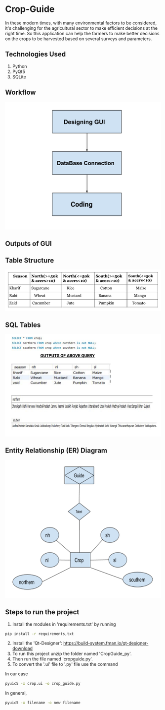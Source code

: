 # Crop-Guide

In these modern times, with many environmental factors to be considered, it's challenging for the agricultural sector to make efficient decisions at the right time. So this application can help the farmers to make better decisions on the crops to be harvested based on several surveys and parameters.

## Technologies Used

1. Python
2. PyQt5
3. SQLite

## Workflow

<img src="images/workflow.png" alt="workflow">

## Outputs of GUI



## Table Structure

<img src="images/table.png" alt="table">

## SQL Tables

<img src="images/sql.png" alt="sql">

## Entity Relationship (ER) Diagram

<img src="images/er-diagram.png" alt="er">

## Steps to run the project

1. Install the modules in 'requirements.txt' by running

```bash
pip install -r requirements,txt
```

2. Install the 'Qt-Designer':
https://build-system.fman.io/qt-designer-download
3. To run this project unzip the folder named 'CropGuide_py'.
4. Then run the file named 'cropguide.py'.
5. To convert the '.ui' file to '.py' file use the command

In our case 

```bash
pyuic5 -x crop.ui -o crop_guide.py
```

In general,

```bash
pyuic5 -x filename -o new filename
```